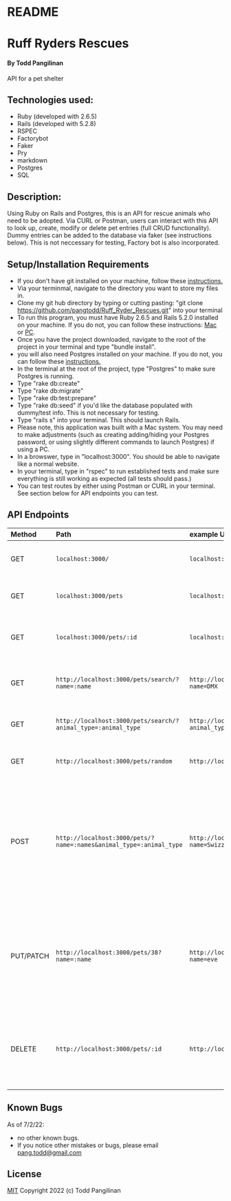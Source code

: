 # README
# Ruff Ryders Rescues

#### By Todd Pangilinan

API for a pet shelter

## Technologies used:

* Ruby (developed with 2.6.5)
* Rails (developed with 5.2.8)
* RSPEC
* Factorybot
* Faker
* Pry
* markdown
* Postgres
* SQL


## Description:
Using Ruby on Rails and Postgres, this is an API for rescue animals who need to be adopted. Via CURL or Postman, users can interact with this API to look up, create, modify or delete pet entries (full CRUD functionality). Dummy entries can be added to the database via faker (see instructions below). This is not neccessary for testing, Factory bot is also incorporated.

## Setup/Installation Requirements

* If you don't have git installed on your machine, follow these [instructions.](https://www.learnhowtoprogram.com/introduction-to-programming/getting-started-with-intro-to-programming/git-and-github)
* Via your terminmal, navigate to the directory you want to store my files in.
* Clone my git hub directory by typing or cutting pasting: "git clone https://github.com/pangtodd/Ruff_Ryder_Rescues.git" into your terminal
* To run this program, you must have Ruby 2.6.5 and Rails 5.2.0 installed on your machine. If you do not, you can follow these instructions: [Mac](https://www.learnhowtoprogram.com/ruby-and-rails-part-time/getting-started-with-ruby/installing-ruby-on-mac) or [PC](https://www.learnhowtoprogram.com/ruby-and-rails-part-time/getting-started-with-ruby/installing-ruby-on-windows).
* Once you have the project downloaded, navigate to the root of the project in your terminal and type "bundle install".
* you will also need Postgres installed on your machine. If you do not, you can follow these [instructions.](https://www.learnhowtoprogram.com/ruby-and-rails-part-time/getting-started-with-ruby/installing-postgres)
* In the terminal at the root of the project, type "Postgres" to make sure Postgres is running.
* Type "rake db:create"
* Type "rake db:migrate"
* Type "rake db:test:prepare"
* Type "rake db:seed" if you'd like the database populated with dummy/test info. This is not necessary for testing.
* Type "rails s" into your terminal. This should launch Rails.
* Please note, this application was built with a Mac system. You may need to make adjustments (such as creating adding/hiding your Postgres password, or using slightly different commands to launch Postgres) if using a PC.
* In a browswer, type in "localhost:3000". You should be able to navigate like a normal website.
* In your terminal, type in "rspec" to run established tests and make sure everything is still working as expected (all tests should pass.)
* You can test routes by either using Postman or CURL in your terminal. See section below for API endpoints you can test.


## API Endpoints

| Method |Path| example URL | Result |
| :--- |:---| :---| :---|
|GET | `localhost:3000/`| `localhost:3000/`| Returns a list of all quotes in the database|
|GET | `localhost:3000/pets`| `localhost:3000/pets`| Returns a list of all quotes in the database|
|GET | `localhost:3000/pets/:id`| `localhost:3000/pets/38`|Returns all information related to quote with ID=38|
|GET |  `http://localhost:3000/pets/search/?name=:name`|`http://localhost:3000/quotes/search/?name=DMX`| Returns all pets in database where name is DMX|
|GET |  `http://localhost:3000/pets/search/?animal_type=:animal_type` |`http://localhost:3000/pets/search/?animal_type=dog` | Returns pets with animal_type "dog"|
|GET |  `http://localhost:3000/pets/random`|`http://localhost:3000/pets/random`| Returns a random pet from the database|
|POST|  `http://localhost:3000/pets/?name=:names&animal_type=:animal_type`|`http://localhost:3000/pets/?name=Swizz Beats&animal_type=cat`|Adds pet to database. name:"Swizz Beats", animal_type: "cat". If POST is succesfull, returns database object for newly created quote.|
|PUT/PATCH| `http://localhost:3000/pets/38?name=:name`| `http://localhost:3000/pets/38?name=eve`|Updates the pet name a pet with ID=38. If PUT/PATCH is succesfull, returns database object for newly updated quote.|
|DELETE| `http://localhost:3000/pets/:id`|`http://localhost:3000/pets/38`|Deletes the quote with ID=38 from database. If DELETE is successful, it returns a success message.|



## Known Bugs

As of 7/2/22:

* no other known bugs.
* If you notice other mistakes or bugs, please email pang.todd@gmail.com

## License

[MIT](https://opensource.org/licenses/MIT)
Copyright 2022 (c) Todd Pangilinan 
